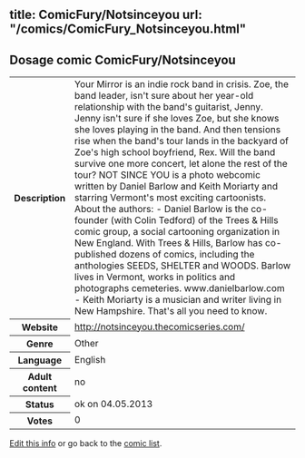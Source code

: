 title: ComicFury/Notsinceyou
url: "/comics/ComicFury_Notsinceyou.html"
---
Dosage comic ComicFury/Notsinceyou
-----------------------------------------

<p id="msg"></p>
<script type="text/javascript">
if (window.location.search === '?edit_info_mail=sent_ok') {
  var elem = document.getElementById("msg");
  elem.innerHTML = 'Edited information sucessfully sent for review, which is usually done daily. Thanks!';
  elem.className = 'ok';
}
</script>
<table class="comicinfo">
<tr>
<th>Description</th><td>Your Mirror is an indie rock band in crisis. Zoe, the band leader, isn't sure about her year-old relationship with the band's guitarist, Jenny. Jenny isn't sure if she loves Zoe, but she knows she loves playing in the band. And then tensions rise when the band's tour lands in the backyard of Zoe's high school boyfriend, Rex. Will the band survive one more concert, let alone the rest of the tour? NOT SINCE YOU is a photo webcomic written by Daniel Barlow and Keith Moriarty and starring Vermont's most exciting cartoonists. About the authors: - Daniel Barlow is the co-founder (with Colin Tedford) of the Trees &amp; Hills comic group, a social cartooning organization in New England. With Trees &amp; Hills, Barlow has co-published dozens of comics, including the anthologies SEEDS, SHELTER and WOODS. Barlow lives in Vermont, works in politics and photographs cemeteries. www.danielbarlow.com - Keith Moriarty is a musician and writer living in New Hampshire. That's all you need to know.</td>
</tr>
<tr>
<th>Website</th><td><a href="http://notsinceyou.thecomicseries.com/">http://notsinceyou.thecomicseries.com/</a></td>
</tr>
<tr>
<th>Genre</th><td>Other</td>
</tr>
<tr>
<th>Language</th><td>English</td>
</tr>
<tr>
<th>Adult content</th><td>no</td>
</tr>
<tr>
<th>Status</th><td>ok on 04.05.2013</td>
</tr>
<tr>
<th>Votes</th><td>0</td>
</tr>
</table>

[Edit this info](ComicFury_Notsinceyou_edit.html) or go back to the [comic list](../comic-index.html).
